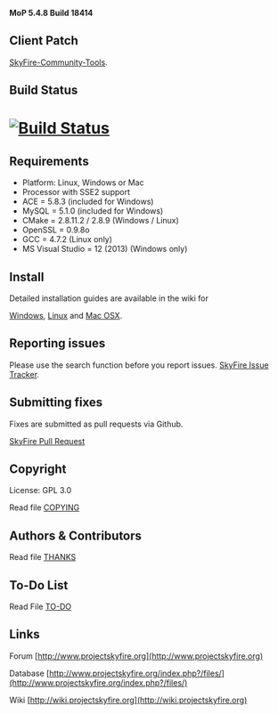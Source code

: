 
**MoP 5.4.8 Build 18414**

## Client Patch
[SkyFire-Community-Tools](https://github.com/ProjectSkyfire/SkyFire-Community-Tools).

## Build Status
# [![Build Status](https://travis-ci.org/ProjectSkyfire/SkyFire.548.png)](https://travis-ci.org/ProjectSkyfire/SkyFire.548)

## Requirements
+ Platform: Linux, Windows or Mac
+ Processor with SSE2 support
+ ACE = 5.8.3 (included for Windows)
+ MySQL = 5.1.0 (included for Windows)
+ CMake = 2.8.11.2 / 2.8.9 (Windows / Linux)
+ OpenSSL = 0.9.8o
+ GCC = 4.7.2 (Linux only)
+ MS Visual Studio = 12 (2013) (Windows only)

## Install
Detailed installation guides are available in the wiki for

[Windows](http://wiki.projectskyfire.org/index.php?title=Installation_Windows),
[Linux](http://wiki.projectskyfire.org/index.php?title=Installation_Linux) and
[Mac OSX](http://wiki.projectskyfire.org/index.php?title=Installation_Mac_OS_X).


## Reporting issues
Please use the search function before you report issues.
[SkyFire Issue Tracker](https://github.com/ProjectSkyfire/SkyFire.548/issues).

## Submitting fixes
Fixes are submitted as pull requests via Github.

[SkyFire Pull Request](https://github.com/ProjectSkyfire/SkyFire.548/pulls)

## Copyright
License: GPL 3.0

Read file [COPYING](COPYING.md)

## Authors &amp; Contributors
Read file [THANKS](THANKS.md)

## To-Do List
Read File [TO-DO](TODO.md)

## Links
Forum [http://www.projectskyfire.org](http://www.projectskyfire.org)

Database [http://www.projectskyfire.org/index.php?/files/](http://www.projectskyfire.org/index.php?/files/)

Wiki [http://wiki.projectskyfire.org](http://wiki.projectskyfire.org)

